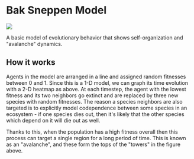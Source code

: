 # Bak Sneppen Model

![](https://i.imgur.com/IoGMJw4.png)

A basic model of evolutionary behavior that shows self-organization and "avalanche" dynamics. 

## How it works
Agents in the model are arranged in a line and assigned random fitnesses between 0 and 1. Since this is a 1-D model, we can graph its time evolution with a 2-D heatmap as above.
At each timestep, the agent with the lowest fitness and its two neighbors go extinct and are replaced by three new species with random fitnesses. 
The reason a species neighbors are also targeted is to explicitly model codependence between some species in an ecosystem - 
if one species dies out, then it's likely that the other species which depend on it will die out as well.

Thanks to this, when the population has a high fitness overall then this process can target a single region for a long period of time. 
This is known as an "avalanche", and these form the tops of the "towers" in the figure above. 
